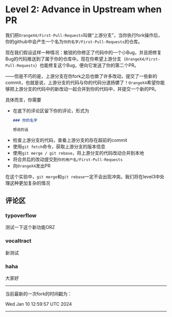 # Level 2: Advance in Upstream when PR

我们把`OrangeX4/First-Pull-Requests`叫做“上游分支”，当你执行fork操作后，你的github中会产生一个名为`你的名字/First-Pull-Requests`的仓库。

现在我们假设这样一种情况：敏锐的你修正了代码中的一个小Bug，并且把修复Bug的代码推送到了属于你的仓库中。现在你希望上游分支（`OrangeX4/First-Pull-Requests`）也能修复这个Bug，便向它发送了你的第二个PR。

——但是不巧的是，上游分支在你fork之后也做了许多改动，提交了一些新的commit，也就是说，上游分支的代码与你的代码分道扬镳了！`OrangeX4`希望你能够把上游分支的代码中的新改动一起合并到你的代码中，并提交一个新的PR。

具体而言，你需要
+ 在底下的评论区留下你的评论，形式为
  ```markdown
  ### 你的名字
  
  想说的话
  ```
+ 检查上游分支的代码，查看上游分支的存在超前的commit
+ 使用`git fetch`命令，获取上游分支的版本信息
+ 使用`git merge / git rebase`，将上游分支的代码改动合并到本地
+ 将合并后的改动提交到`你的用户名/First-Pull-Requests`
+ 向`OrangeX4`发出PR

在这个实验中，`git merge`和`git rebase`一定不会出现冲突。我们将在level3中处理这种更加复杂的情况

## 评论区

### typoverflow

测试一下这个新功能ORZ

### vocaltract

新测试

### haha

大家好

<!-- 在上面的评论区留言，不要修改下面的代码 -->

---
当前最新的一次fork的时间戳为：
<!-- BEGIN:TAG -->
Wed Jan 10 12:59:57 UTC 2024
<!-- END:TAG -->
---
